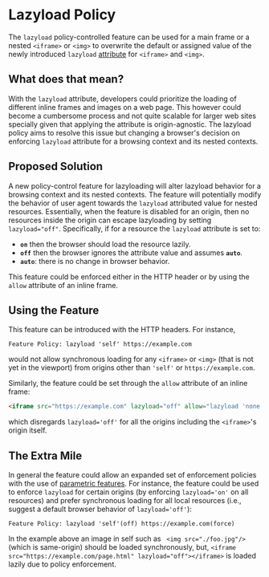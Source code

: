 Lazyload Policy
===========

The `lazyload` policy-controlled feature can be used for a main frame or a nested
`<iframe>` or `<img>` to overwrite the default or assigned value of the newly
introduced `lazyload` [attribute](https://github.com/whatwg/html/pull/3752) for `<iframe>` and `<img>`.

What does that mean?
------------
With the `lazyload` attribute, developers could prioritize the loading of different inline frames and
images on a web page. This however could become a cumbersome process and not quite scalable for larger
web sites specially given that applying the attribute is origin-agnostic. The lazyload policy aims to resolve
this issue but changing a browser's decision on enforcing `lazyload` attribute for a browsing context and its nested
contexts.

Proposed Solution
------------
A new policy-control feature for lazyloading will alter lazyload behavior for a browsing context and its nested contexts. The feature will potentially modify the behavior of user agent towards the `lazyload` attributed value for nested resources. Essentially, when the feature is disabled for an origin, then no resources inside the origin can escape lazyloading by setting `lazyload="off"`. Specifically, if for a resource the `lazyload` attribute is set to:

  * **`on`** then the browser should load the resource lazily.
  * **`off`** then the browser ignores the attribute value and assumes **`auto`**.
  * **`auto`**: there is no change in browser behavior.
  
This feature could be enforced either in the HTTP header or by using the `allow` attribute of an inline frame.

Using the Feature
-------------

This feature can be introduced with the HTTP headers. For instance,
```HTTP
Feature Policy: lazyload 'self' https://example.com
```
would not allow synchronous loading for any `<iframe>` or `<img>` (that is not yet in the viewport) from origins other than `'self'` or `https://example.com`.

Similarly, the feature could be set through the `allow` attribute of an inline frame:
```HTML
<iframe src="https://example.com" lazyload="off" allow="lazyload 'none'"></iframe>
```
which disregards `lazyload='off'` for all the origins including the `<iframe>`'s origin itself.

The Extra Mile
-----------
In general the feature could allow an expanded set of enforcement policies with the use of [parametric features](https://github.com/WICG/feature-policy/issues/163). For instance, the feature could be used to enforce `lazyload` for certain origins (by enforcing `lazyload='on'` on all resources) and prefer synchronous loading for all local resources (i.e., suggest a default browser behavior of `lazyload='off'`):
```
Feature Policy: lazyload 'self'(off) https://example.com(force)
```
In the example above an image in self such as ``` <img src="./foo.jpg"/>``` (which is same-origin) should be loaded synchronously, but, `<iframe src="https://example.com/page.html" lazyload="off"></iframe>` is loaded lazily due to policy enforcement.
